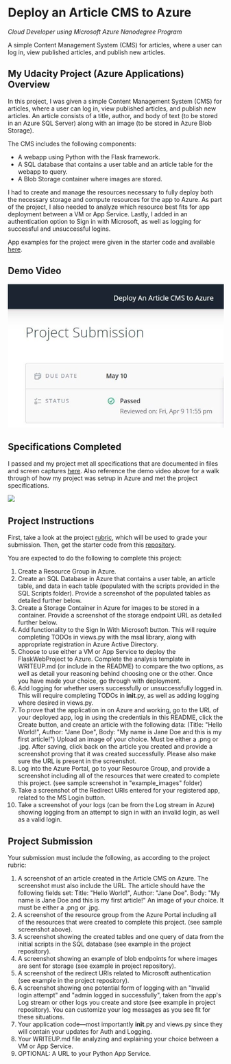 # Deploy an Article CMS to Azure 

<i>Cloud Developer using Microsoft Azure Nanodegree Program</i>

<p>A simple Content Management System (CMS) for articles, where a user can log in, view published articles, and publish new articles. </p>
 
## My Udacity Project (Azure Applications) Overview

In this project, I was given a simple Content Management System (CMS) for articles, where a user can log in, view published articles, and publish new articles. An article consists of a title, author, and body of text (to be stored in an Azure SQL Server) along with an image (to be stored in Azure Blob Storage).

The CMS includes the following components:

* A webapp using Python with the Flask framework.
* A SQL database that contains a user table and an article table for the webapp to query.
* A Blob Storage container where images are stored.

I had to create and manage the resources necessary to fully deploy both the necessary storage and compute resources for the app to Azure. As part of the project, I also needed to analyze which resource best fits for app deployment between a VM or App Service. Lastly, I added in an authentication option to Sign in with Microsoft, as well as logging for successful and unsuccessful logins.

App examples for the project were given in the starter code and available [here](https://github.com/kathleenwest/article-cms-azure-demo-project/tree/main/example_images).

## Demo Video

[![Watch the demo video](/demo/Title_Article_CMS_Azure_Demo.jpg)](https://www.youtube.com/watch?v=lcviDfxywbU "Video Demo - Udacity CMS Azure Demo Project")

## Specifications Completed

I passed and my project met all specifications that are documented in files and screen captures [here](https://github.com/kathleenwest/article-cms-azure-demo-project/tree/main/demo). Also reference the demo video above for a walk through of how my project was setrup in Azure and met the project specifications. 

<img src="https://github.com/kathleenwest/article-cms-azure-demo-project/blob/main/demo/MeetsSpecifications.jpg">

## Project Instructions

First, take a look at the project [rubric](https://github.com/kathleenwest/article-cms-azure-demo-project/blob/main/demo/Rubric.jpg), which will be used to grade your submission. Then, get the starter code from this [repository](https://github.com/udacity/nd081-c1-provisioning-microsoft-azure-vms-project-starter).

You are expected to do the following to complete this project:

1. Create a Resource Group in Azure.
2. Create an SQL Database in Azure that contains a user table, an article table, and data in each table (populated with the scripts provided in the SQL Scripts folder). Provide a screenshot of the populated tables as detailed further below.
3. Create a Storage Container in Azure for images to be stored in a container. Provide a screenshot of the storage endpoint URL as detailed further below.
4. Add functionality to the Sign In With Microsoft button. This will require completing TODOs in views.py with the msal library, along with appropriate registration in Azure Active Directory.
5. Choose to use either a VM or App Service to deploy the FlaskWebProject to Azure. Complete the analysis template in WRITEUP.md (or include in the README) to compare the two options, as well as detail your reasoning behind choosing one or the other. Once you have made your choice, go through with deployment.
6. Add logging for whether users successfully or unsuccessfully logged in. This will require completing TODOs in __init__.py, as well as adding logging where desired in views.py.
7. To prove that the application in on Azure and working, go to the URL of your deployed app, log in using the credentials in this README, click the Create button, and create an article with the following data: (Title: "Hello World!", Author: "Jane Doe", Body: "My name is Jane Doe and this is my first article!") Upload an image of your choice. Must be either a .png or .jpg. After saving, click back on the article you created and provide a screenshot proving that it was created successfully. Please also make sure the URL is present in the screenshot.
8. Log into the Azure Portal, go to your Resource Group, and provide a screenshot including all of the resources that were created to complete this project. (see sample screenshot in "example_images" folder)
9. Take a screenshot of the Redirect URIs entered for your registered app, related to the MS Login button.
10. Take a screenshot of your logs (can be from the Log stream in Azure) showing logging from an attempt to sign in with an invalid login, as well as a valid login.

## Project Submission

Your submission must include the following, as according to the project rubric:

1. A screenshot of an article created in the Article CMS on Azure. The screenshot must also include the URL. The article should have the following fields set:
Title: "Hello World!", Author: "Jane Doe". Body: "My name is Jane Doe and this is my first article!" An image of your choice. It must be either a .png or .jpg.
2. A screenshot of the resource group from the Azure Portal including all of the resources that were created to complete this project. (see sample screenshot above).
3. A screenshot showing the created tables and one query of data from the initial scripts in the SQL database (see example in the project repository).
4. A screenshot showing an example of blob endpoints for where images are sent for storage (see example in project repository).
5. A screenshot of the redirect URIs related to Microsoft authentication (see example in the project repository).
6. A screenshot showing one potential form of logging with an "Invalid login attempt" and "admin logged in successfully", taken from the app's Log stream or other logs you create and store (see example in project repository). You can customize your log messages as you see fit for these situations.
7. Your application code—most importantly __init__.py and views.py since they will contain your updates for Auth and Logging.
8. Your WRITEUP.md file analyzing and explaining your choice between a VM or App Service.
9. OPTIONAL: A URL to your Python App Service.
